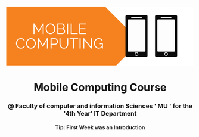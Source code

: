 <p align='center'>
<img src='repoAssets/img.webp'>
</p>
<h1 align="center" > Mobile Computing Course </h1>
<h3 align="center">
@ Faculty of computer and information Sciences ' MU ' for the '4th Year' IT Department
</h3>

<h4 align="center">
Tip: First Week was an Introduction
</h4>
